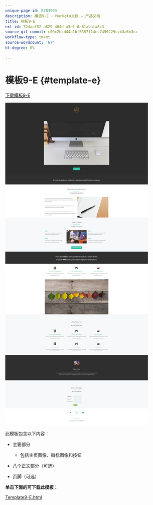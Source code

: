 ```yaml
---
unique-page-id: 8783993
description: 模板9-E - Marketo文档 — 产品文档
title: 模板9-E
exl-id: 72daaf52-a829-404d-a5ef-6a81abafa8c3
source-git-commit: c09c2bcd44a1bf5357f14cc7456229ccb3a6b3cc
workflow-type: tm+mt
source-wordcount: '67'
ht-degree: 0%

---
```


# 模板9-E {#template-e}

[下载模板9-E](https://docs.marketo.com/download/attachments/8783993/template-9e.html?version=2&amp;modificationdate=1438210788000&amp;api=v2)

![](assets/image2015-7-28-15-3a33-3a3.png)

此模板包含以下内容：

* 主要部分

   * 包括主页图像、徽标图像和按钮

* 八个正文部分（可选）
* 页脚（可选）

**单击下面的可下载此模板：**

[Template9-E.html](https://docs.marketo.com/download/attachments/8783993/template-9e.html?version=2&amp;modificationdate=1438210788000&amp;api=v2)
